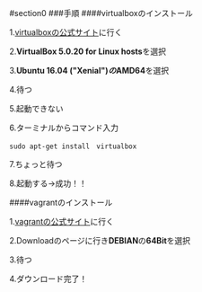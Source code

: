 #section0
###手順
####virtualboxのインストール

1.[virtualboxの公式サイト](https://www.virtualbox.org/wiki/Downloads)に行く　　

2.**VirtualBox 5.0.20 for Linux hosts**を選択　　

3.**Ubuntu 16.04 ("Xenial")*の*AMD64**を選択　　

4.待つ

5.起動できない

6.ターミナルからコマンド入力

    sudo apt-get install　virtualbox

7.ちょっと待つ

8.起動する→成功！！



####vagrantのインストール

1.[vagrantの公式サイト](https://www.vagrantup.com/404.html)に行く

2.Downloadのページに行き**DEBIAN**の**64Bit**を選択

3.待つ

4.ダウンロード完了！
